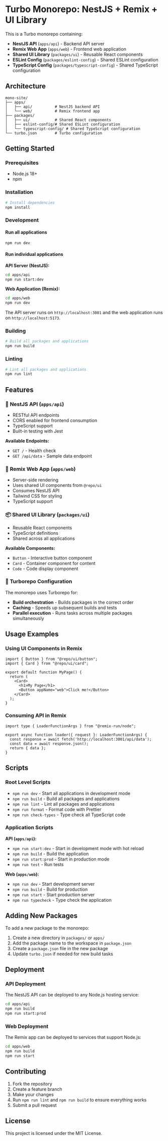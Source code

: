 # Turbo Monorepo: NestJS + Remix + UI Library

This is a Turbo monorepo containing:

- **NestJS API** (`apps/api`) - Backend API server
- **Remix Web App** (`apps/web`) - Frontend web application
- **Shared UI Library** (`packages/ui`) - Reusable React components
- **ESLint Config** (`packages/eslint-config`) - Shared ESLint configuration
- **TypeScript Config** (`packages/typescript-config`) - Shared TypeScript configuration

## Architecture

```
mono-site/
├── apps/
│   ├── api/          # NestJS backend API
│   └── web/          # Remix frontend app
├── packages/
│   ├── ui/           # Shared React components
│   ├── eslint-config/# Shared ESLint configuration
│   └── typescript-config/ # Shared TypeScript configuration
└── turbo.json        # Turbo configuration
```

## Getting Started

### Prerequisites

- Node.js 18+ 
- npm

### Installation

```bash
# Install dependencies
npm install
```

### Development

#### Run all applications
```bash
npm run dev
```

#### Run individual applications

**API Server (NestJS):**
```bash
cd apps/api
npm run start:dev
```

**Web Application (Remix):**
```bash
cd apps/web
npm run dev
```

The API server runs on `http://localhost:3001` and the web application runs on `http://localhost:5173`.

### Building

```bash
# Build all packages and applications
npm run build
```

### Linting

```bash
# Lint all packages and applications
npm run lint
```

## Features

### 🚀 **NestJS API** (`apps/api`)
- RESTful API endpoints
- CORS enabled for frontend consumption
- TypeScript support
- Built-in testing with Jest

**Available Endpoints:**
- `GET /` - Health check
- `GET /api/data` - Sample data endpoint

### 🎨 **Remix Web App** (`apps/web`)
- Server-side rendering
- Uses shared UI components from `@repo/ui`
- Consumes NestJS API
- Tailwind CSS for styling
- TypeScript support

### 📦 **Shared UI Library** (`packages/ui`)
- Reusable React components
- TypeScript definitions
- Shared across all applications

**Available Components:**
- `Button` - Interactive button component
- `Card` - Container component for content
- `Code` - Code display component

### 🔧 **Turborepo Configuration**

The monorepo uses Turborepo for:
- **Build orchestration** - Builds packages in the correct order
- **Caching** - Speeds up subsequent builds and tests
- **Parallel execution** - Runs tasks across multiple packages simultaneously

## Usage Examples

### Using UI Components in Remix

```tsx
import { Button } from "@repo/ui/button";
import { Card } from "@repo/ui/card";

export default function MyPage() {
  return (
    <Card>
      <h1>My Page</h1>
      <Button appName="web">Click me!</Button>
    </Card>
  );
}
```

### Consuming API in Remix

```tsx
import type { LoaderFunctionArgs } from "@remix-run/node";

export async function loader({ request }: LoaderFunctionArgs) {
  const response = await fetch('http://localhost:3001/api/data');
  const data = await response.json();
  return { data };
}
```

## Scripts

### Root Level Scripts
- `npm run dev` - Start all applications in development mode
- `npm run build` - Build all packages and applications  
- `npm run lint` - Lint all packages and applications
- `npm run format` - Format code with Prettier
- `npm run check-types` - Type check all TypeScript code

### Application Scripts

**API (`apps/api`):**
- `npm run start:dev` - Start in development mode with hot reload
- `npm run build` - Build the application
- `npm run start:prod` - Start in production mode
- `npm run test` - Run tests

**Web (`apps/web`):**
- `npm run dev` - Start development server
- `npm run build` - Build for production
- `npm run start` - Start production server
- `npm run typecheck` - Type check the application

## Adding New Packages

To add a new package to the monorepo:

1. Create a new directory in `packages/` or `apps/`
2. Add the package name to the workspace in `package.json`
3. Create a `package.json` file in the new package
4. Update `turbo.json` if needed for new build tasks

## Deployment

### API Deployment
The NestJS API can be deployed to any Node.js hosting service:

```bash
cd apps/api
npm run build
npm run start:prod
```

### Web Deployment
The Remix app can be deployed to services that support Node.js:

```bash
cd apps/web  
npm run build
npm run start
```

## Contributing

1. Fork the repository
2. Create a feature branch
3. Make your changes
4. Run `npm run lint` and `npm run build` to ensure everything works
5. Submit a pull request

## License

This project is licensed under the MIT License.
